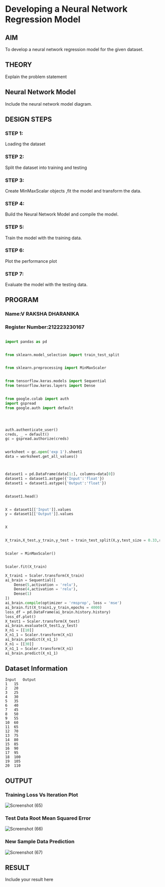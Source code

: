 # Developing a Neural Network Regression Model

## AIM

To develop a neural network regression model for the given dataset.

## THEORY

Explain the problem statement

## Neural Network Model

Include the neural network model diagram.

## DESIGN STEPS

### STEP 1:

Loading the dataset

### STEP 2:

Split the dataset into training and testing

### STEP 3:

Create MinMaxScalar objects ,fit the model and transform the data.

### STEP 4:

Build the Neural Network Model and compile the model.

### STEP 5:

Train the model with the training data.

### STEP 6:

Plot the performance plot

### STEP 7:

Evaluate the model with the testing data.

## PROGRAM
### Name:V RAKSHA DHARANIKA
### Register Number:212223230167
```python

import pandas as pd


from sklearn.model_selection import train_test_split


from sklearn.preprocessing import MinMaxScaler


from tensorflow.keras.models import Sequential
from tensorflow.keras.layers import Dense


from google.colab import auth
import gspread
from google.auth import default




auth.authenticate_user()
creds, _ = default()
gc = gspread.authorize(creds)


worksheet = gc.open('exp 1').sheet1
data = worksheet.get_all_values()



dataset1 = pd.DataFrame(data[1:], columns=data[0])
dataset1 = dataset1.astype({'Input':'float'})
dataset1 = dataset1.astype({'Output':'float'})


dataset1.head()


X = dataset1[['Input']].values
y = dataset1[['Output']].values


X


X_train,X_test,y_train,y_test = train_test_split(X,y,test_size = 0.33,random_state = 33)


Scaler = MinMaxScaler()


Scaler.fit(X_train)

X_train1 = Scaler.transform(X_train)
ai_brain = Sequential([
    Dense(5,activation = 'relu'),
    Dense(4,activation = 'relu'),
    Dense(1)
])
ai_brain.compile(optimizer = 'rmsprop', loss = 'mse')
ai_brain.fit(X_train1,y_train,epochs = 4000)
loss_df = pd.DataFrame(ai_brain.history.history)
loss_df.plot()
X_test1 = Scaler.transform(X_test)
ai_brain.evaluate(X_test1,y_test)
X_n1 = [[10]]
X_n1_1 = Scaler.transform(X_n1)
ai_brain.predict(X_n1_1)
X_n1 = [[30]]
X_n1_1 = Scaler.transform(X_n1)
ai_brain.predict(X_n1_1)

```
## Dataset Information
```
Input	Output
1	15
2	20
3	25
4	30
5	35
6	40
7	45
8	50
9	55
10	60
11	65
12	70
13	75
14	80
15	85
16	90
17	95
18	100
19	105
20	110

```
## OUTPUT

### Training Loss Vs Iteration Plot

![Screenshot (65)](https://github.com/rakshadharanika/basic-nn-model/assets/149348380/7b23e7a7-993b-4134-90e1-46543653efcb)


### Test Data Root Mean Squared Error

![Screenshot (66)](https://github.com/rakshadharanika/basic-nn-model/assets/149348380/01e98642-42ba-49c9-bdb2-56518d4c75b3)


### New Sample Data Prediction

![Screenshot (67)](https://github.com/rakshadharanika/basic-nn-model/assets/149348380/a5b948f7-8e9a-4118-a899-3531f1019581)


## RESULT

Include your result here
